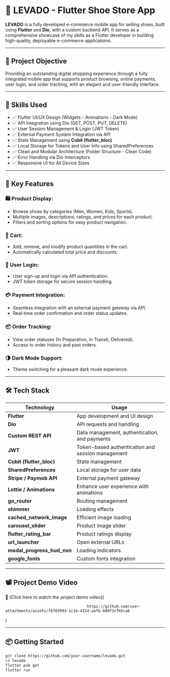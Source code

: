 # 👟 LEVADO - Flutter Shoe Store App

**LEVADO** is a fully developed e-commerce mobile app for selling shoes, built using **Flutter** and **Dio**, with a custom backend API. It serves as a comprehensive showcase of my skills as a Flutter developer in building high-quality, deployable e-commerce applications.

---

## 🎯 Project Objective
Providing an outstanding digital shopping experience through a fully integrated mobile app that supports product browsing, online payments, user login, and order tracking, with an elegant and user-friendly interface.

---

## 🧠 Skills Used

- ✅ Flutter UI/UX Design (Widgets - Animations - Dark Mode)
- ✅ API Integration using Dio (GET, POST, PUT, DELETE)
- ✅ User Session Management & Login (JWT Token)
- ✅ External Payment System Integration via API
- ✅ State Management using **Cubit (flutter_bloc)**
- ✅ Local Storage for Tokens and User Info using SharedPreferences
- ✅ Clean and Modular Architecture (Folder Structure - Clean Code)
- ✅ Error Handling via Dio Interceptors
- ✅ Responsive UI for All Device Sizes

---

## 🧾 Key Features

### 🛍️ Product Display:
- Browse shoes by categories (Men, Women, Kids, Sports).
- Multiple images, descriptions, ratings, and prices for each product.
- Filters and sorting options for easy product navigation.

### 🧺 Cart:
- Add, remove, and modify product quantities in the cart.
- Automatically calculated total price and discounts.

### 🔐 User Login:
- User sign-up and login via API authentication.
- JWT token storage for secure session handling.

### 💳 Payment Integration:
- Seamless integration with an external payment gateway via API.
- Real-time order confirmation and order status updates.

### 📦 Order Tracking:
- View order statuses (In Preparation, In Transit, Delivered).
- Access to order history and past orders.

### 🌗 Dark Mode Support:
- Theme switching for a pleasant dark mode experience.

---

## 🛠️ Tech Stack

| Technology              | Usage                              |
|-------------------------|------------------------------------|
| **Flutter**             | App development and UI design     |
| **Dio**                 | API requests and handling         |
| **Custom REST API**     | Data management, authentication, and payments |
| **JWT**                 | Token-based authentication and session management |
| **Cubit (flutter_bloc)**| State management                  |
| **SharedPreferences**   | Local storage for user data       |
| **Stripe / Paymob API** | External payment gateway          |
| **Lottie / Animations** | Enhance user experience with animations |
| **go_router**           | Routing management                |
| **shimmer**             | Loading effects                   |
| **cached_network_image**| Efficient image loading           |
| **carousel_slider**     | Product image slider              |
| **flutter_rating_bar**  | Product ratings display           |
| **url_launcher**        | Open external URLs                |
| **modal_progress_hud_nsn** | Loading indicators             |
| **google_fonts**        | Custom fonts integration          |

---

## 📽️ Project Demo Video

🎥 [Click here to watch the project demo video](

                                        https://github.com/user-attachments/assets/f6703993-1c1b-432d-aefb-0d073cfb5ca6

)

---

## 📦 Getting Started

```bash
git clone https://github.com/your-username/levado.git
cd levado
flutter pub get
flutter run
